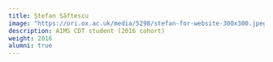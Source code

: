 ```yaml
---
title: Ștefan Săftescu
image: "https://ori.ox.ac.uk/media/5298/stefan-for-website-300x300.jpeg?width=250&height=250&v=1d9e229f7fb0520"
description: AIMS CDT student (2016 cohort)
weight: 2016
alumni: true
---
```

